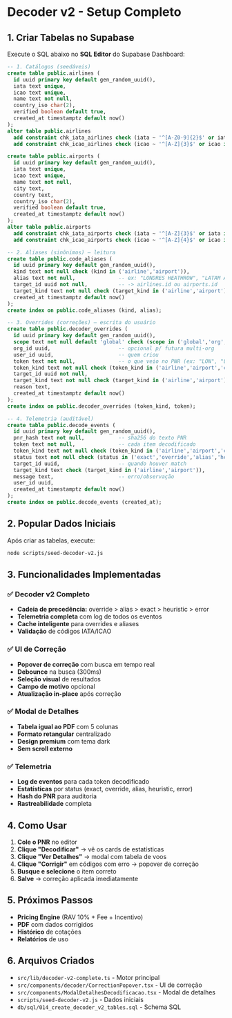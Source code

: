# Decoder v2 - Setup Completo

## 1. Criar Tabelas no Supabase

Execute o SQL abaixo no **SQL Editor** do Supabase Dashboard:

```sql
-- 1. Catálogos (seedáveis)
create table public.airlines (
  id uuid primary key default gen_random_uuid(),
  iata text unique,
  icao text unique,
  name text not null,
  country_iso char(2),
  verified boolean default true,
  created_at timestamptz default now()
);
alter table public.airlines
  add constraint chk_iata_airlines check (iata ~ '^[A-Z0-9]{2}$' or iata is null),
  add constraint chk_icao_airlines check (icao ~ '^[A-Z]{3}$' or icao is null);

create table public.airports (
  id uuid primary key default gen_random_uuid(),
  iata text unique,
  icao text unique,
  name text not null,
  city text,
  country text,
  country_iso char(2),
  verified boolean default true,
  created_at timestamptz default now()
);
alter table public.airports
  add constraint chk_iata_airports check (iata ~ '^[A-Z]{3}$' or iata is null),
  add constraint chk_icao_airports check (icao ~ '^[A-Z]{4}$' or icao is null);

-- 2. Aliases (sinônimos) – leitura
create table public.code_aliases (
  id uuid primary key default gen_random_uuid(),
  kind text not null check (kind in ('airline','airport')),
  alias text not null,              -- ex: "LONDRES HEATHROW", "LATAM AIR"
  target_id uuid not null,          -- -> airlines.id ou airports.id
  target_kind text not null check (target_kind in ('airline','airport')),
  created_at timestamptz default now()
);
create index on public.code_aliases (kind, alias);

-- 3. Overrides (correções) – escrita do usuário
create table public.decoder_overrides (
  id uuid primary key default gen_random_uuid(),
  scope text not null default 'global' check (scope in ('global','org','user')),
  org_id uuid,                      -- opcional p/ futura multi-org
  user_id uuid,                     -- quem criou
  token text not null,              -- o que veio no PNR (ex: "LON", "LATAM 8084", "AF459")
  token_kind text not null check (token_kind in ('airline','airport','city','segment')),
  target_id uuid not null,
  target_kind text not null check (target_kind in ('airline','airport')),
  reason text,
  created_at timestamptz default now()
);
create index on public.decoder_overrides (token_kind, token);

-- 4. Telemetria (auditável)
create table public.decode_events (
  id uuid primary key default gen_random_uuid(),
  pnr_hash text not null,           -- sha256 do texto PNR
  token text not null,              -- cada item decodificado
  token_kind text not null check (token_kind in ('airline','airport','city','segment')),
  status text not null check (status in ('exact','override','alias','heuristic','error')),
  target_id uuid,                   -- quando houver match
  target_kind text check (target_kind in ('airline','airport')),
  message text,                     -- erro/observação
  user_id uuid,
  created_at timestamptz default now()
);
create index on public.decode_events (created_at);
```

## 2. Popular Dados Iniciais

Após criar as tabelas, execute:

```bash
node scripts/seed-decoder-v2.js
```

## 3. Funcionalidades Implementadas

### ✅ Decoder v2 Completo
- **Cadeia de precedência:** override > alias > exact > heuristic > error
- **Telemetria completa** com log de todos os eventos
- **Cache inteligente** para overrides e aliases
- **Validação** de códigos IATA/ICAO

### ✅ UI de Correção
- **Popover de correção** com busca em tempo real
- **Debounce** na busca (300ms)
- **Seleção visual** de resultados
- **Campo de motivo** opcional
- **Atualização in-place** após correção

### ✅ Modal de Detalhes
- **Tabela igual ao PDF** com 5 colunas
- **Formato retangular** centralizado
- **Design premium** com tema dark
- **Sem scroll externo**

### ✅ Telemetria
- **Log de eventos** para cada token decodificado
- **Estatísticas** por status (exact, override, alias, heuristic, error)
- **Hash do PNR** para auditoria
- **Rastreabilidade** completa

## 4. Como Usar

1. **Cole o PNR** no editor
2. **Clique "Decodificar"** → vê os cards de estatísticas
3. **Clique "Ver Detalhes"** → modal com tabela de voos
4. **Clique "Corrigir"** em códigos com erro → popover de correção
5. **Busque e selecione** o item correto
6. **Salve** → correção aplicada imediatamente

## 5. Próximos Passos

- **Pricing Engine** (RAV 10% + Fee + Incentivo)
- **PDF** com dados corrigidos
- **Histórico** de cotações
- **Relatórios** de uso

## 6. Arquivos Criados

- `src/lib/decoder-v2-complete.ts` - Motor principal
- `src/components/decoder/CorrectionPopover.tsx` - UI de correção
- `src/components/ModalDetalhesDecodificacao.tsx` - Modal de detalhes
- `scripts/seed-decoder-v2.js` - Dados iniciais
- `db/sql/014_create_decoder_v2_tables.sql` - Schema SQL
